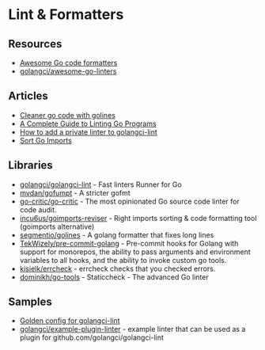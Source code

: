 # Lint & Formatters

## Resources
- [Awesome Go code formatters](https://github.com/life4/awesome-go-code-formatters)
- [golangci/awesome-go-linters](https://github.com/golangci/awesome-go-linters)

## Articles
- [Cleaner go code with golines](https://yolken.net/blog/cleaner-go-code-golines)
- [A Complete Guide to Linting Go Programs](https://freshman.tech/linting-golang/)
- [How to add a private linter to golangci-lint](https://golangci-lint.run/contributing/new-linters/#how-to-add-a-private-linter-to-golangci-lint)
- [Sort Go Imports](https://blog.devgenius.io/sort-go-imports-acb76224dfa7)

## Libraries
- [golangci/golangci-lint](https://github.com/golangci/golangci-lint) - Fast linters Runner for Go
- [mvdan/gofumpt](https://github.com/mvdan/gofumpt) - A stricter gofmt
- [go-critic/go-critic](https://github.com/go-critic/go-critic) - The most opinionated Go source code linter for code audit.
- [incu6us/goimports-reviser](https://github.com/incu6us/goimports-reviser) - Right imports sorting & code formatting tool (goimports alternative)
- [segmentio/golines](https://github.com/segmentio/golines) - A golang formatter that fixes long lines
- [TekWizely/pre-commit-golang](https://github.com/TekWizely/pre-commit-golang) - Pre-commit hooks for Golang with support for monorepos, the ability to pass arguments and environment variables to all hooks, and the ability to invoke custom go tools.
- [kisielk/errcheck](https://github.com/kisielk/errcheck) - errcheck checks that you checked errors.
- [dominikh/go-tools](https://github.com/dominikh/go-tools) - Staticcheck - The advanced Go linter

## Samples
- [Golden config for golangci-lint](https://gist.github.com/maratori/47a4d00457a92aa426dbd48a18776322)
- [golangci/example-plugin-linter](https://github.com/golangci/example-plugin-linter) - example linter that can be used as a plugin for github.com/golangci/golangci-lint